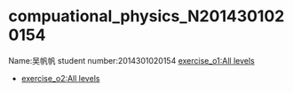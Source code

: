 # compuational_physics_N2014301020154
Name:吴帆帆   student number:2014301020154
 [exercise_o1:All levels]()
 * [exercise_o2:All levels]()
